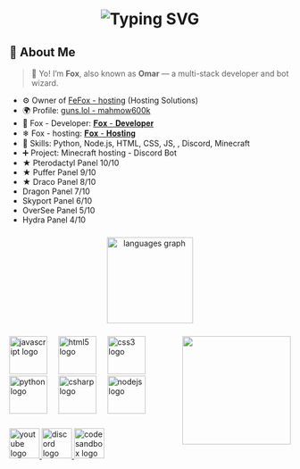 <h1 align="center">
  <img src="https://readme-typing-svg.herokuapp.com/?font=Fira+Code&duration=1000&pause=1000&color=F70000&center=true&vCenter=true&width=435&lines=+%F0%9D%90%85%F0%9D%90%A8%F0%9D%90%B1+%F0%9F%9A%80;+%F0%9D%90%85%F0%9D%90%A8%F0%9D%90%B1+%F0%9D%90%83%F0%9D%90%9E%F0%9D%90%AF%F0%9D%90%9E%F0%9D%90%A5%F0%9D%90%A8%F0%9D%90%A9%F0%9D%90%9E%F0%9D%90%AB;+%F0%9D%90%8E%F0%9D%90%B0%F0%9D%90%A7%F0%9D%90%9E%F0%9D%90%AB++%F0%9D%90%85%F0%9D%90%9E%F0%9D%90%9F%F0%9D%90%A8%F0%9D%90%B1+%F0%9D%90%87%F0%9D%90%A8%F0%9D%90%AC%F0%9D%90%AD%F0%9D%90%A2%F0%9D%90%A7%F0%9D%90%A0;Minecraft+-+Bot+Hosting" alt="Typing SVG" />
</h1>

## 🧠 About Me

> 👋 Yo! I’m **Fox**, also known as **Omar** — a multi-stack developer and bot wizard.

- ⚙️ Owner of [FeFox - hosting](https://fefoxhosting.vercel.app/) (Hosting Solutions)  
- 🌍 Profile: [guns.lol - mahmow600k](https://guns.lol/mahmow600k)
- 🚀 Fox - Developer: [𝐅𝐨𝐱 - 𝐃𝐞𝐯𝐞𝐥𝐨𝐩𝐞𝐫](https://fox-developer.vercel.app)
- ❄ Fox - hosting: [𝐅𝐨𝐱 - 𝐇𝐨𝐬𝐭𝐢𝐧𝐠](https://fox-hosting.vercel.app) 
- 🧠 Skills: Python, Node.js, HTML, CSS, JS, , Discord, Minecraft
- ➕ Project: Minecraft hosting - Discord Bot
- ★ Pterodactyl Panel 10/10
- ★ Puffer Panel 9/10
- ★ Draco Panel 8/10
- Dragon Panel 7/10
- Skyport Panel 6/10
- OverSee Panel  5/10 
- Hydra Panel 4/10

###

<div align="center">
  <img src="https://github-readme-stats.vercel.app/api/top-langs?username=Omar9282jwee&locale=en&hide_title=false&layout=compact&card_width=320&langs_count=12&theme=dark&hide_border=false" height="154" alt="languages graph"  />
</div>

###

<img align="right" height="194" src="https://fox-developer.vercel.app/Souya-3.jpg"  />

###

<div align="left">
  <img src="https://cdn.jsdelivr.net/gh/devicons/devicon/icons/javascript/javascript-original.svg" height="68" alt="javascript logo"  />
  <img width="12" />
  <img src="https://cdn.jsdelivr.net/gh/devicons/devicon/icons/html5/html5-original.svg" height="68" alt="html5 logo"  />
  <img width="12" />
  <img src="https://cdn.jsdelivr.net/gh/devicons/devicon/icons/css3/css3-original.svg" height="68" alt="css3 logo"  />
  <img width="12" />
  <img src="https://cdn.jsdelivr.net/gh/devicons/devicon/icons/python/python-original.svg" height="68" alt="python logo"  />
  <img width="12" />
  <img src="https://cdn.jsdelivr.net/gh/devicons/devicon/icons/csharp/csharp-original.svg" height="68" alt="csharp logo"  />
  <img width="12" />
  <img src="https://cdn.jsdelivr.net/gh/devicons/devicon/icons/nodejs/nodejs-original.svg" height="68" alt="nodejs logo"  />
</div>

###

<div align="left">
  <a href="https://www.youtube.com/@Fox-hosting" target="_blank">
    <img src="https://img.shields.io/static/v1?message=Youtube&logo=youtube&label=&color=FF0000&logoColor=white&labelColor=&style=for-the-badge" height="54" alt="youtube logo"  />
  </a>
  <a href="https://discord.com/users/1295669134071173193" target="_blank">
    <img src="https://img.shields.io/static/v1?message=Discord&logo=discord&label=&color=7289DA&logoColor=white&labelColor=&style=for-the-badge" height="54" alt="discord logo"  />
  </a>
  <a href="https://codesandbox.io/u/zxc123708839" target="_blank">
    <img src="https://img.shields.io/static/v1?message=Codesandbox&logo=codesandbox&label=&color=040404&logoColor=DBDBDB&labelColor=&style=for-the-badge" height="54" alt="codesandbox logo"  />
  </a>
</div>

###
